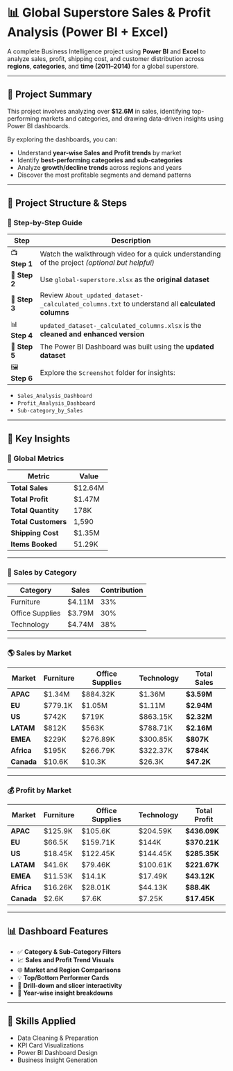 
# 📊 Global Superstore Sales & Profit Analysis (Power BI + Excel)

A complete Business Intelligence project using **Power BI** and **Excel** to analyze sales, profit, shipping cost, and customer distribution across **regions**, **categories**, and **time (2011–2014)** for a global superstore.

---

## 🧠 Project Summary

This project involves analyzing over **$12.6M** in sales, identifying top-performing markets and categories, and drawing data-driven insights using Power BI dashboards.

By exploring the dashboards, you can:

- Understand **year-wise Sales and Profit trends** by market  
- Identify **best-performing categories and sub-categories**  
- Analyze **growth/decline trends** across regions and years  
- Discover the most profitable segments and demand patterns  

---

## 📁 Project Structure & Steps

### 🔹 Step-by-Step Guide

| Step | Description |
|------|-------------|
| 📺 **Step 1** | Watch the walkthrough video for a quick understanding of the project *(optional but helpful)* |
| 📂 **Step 2** | Use `global-superstore.xlsx` as the **original dataset** |
| 📝 **Step 3** | Review `About_updated_dataset-_calculated_columns.txt` to understand all **calculated columns** |
| 📊 **Step 4** | `updated_dataset-_calculated_columns.xlsx` is the **cleaned and enhanced version** |
| 🧠 **Step 5** | The Power BI Dashboard was built using the **updated dataset** |
| 🖼️ **Step 6** | Explore the `Screenshot` folder for insights:
  - `Sales_Analysis_Dashboard`
  - `Profit_Analysis_Dashboard`
  - `Sub-category_by_Sales`

---

## 📌 Key Insights

### 🔢 Global Metrics

| Metric               | Value         |
|----------------------|---------------|
| **Total Sales**      | $12.64M       |
| **Total Profit**     | $1.47M        |
| **Total Quantity**   | 178K          |
| **Total Customers**  | 1,590         |
| **Shipping Cost**    | $1.35M        |
| **Items Booked**     | 51.29K        |

---

### 💼 Sales by Category

| Category         | Sales     | Contribution |
|------------------|-----------|--------------|
| Furniture        | $4.11M    | 33%          |
| Office Supplies  | $3.79M    | 30%          |
| Technology       | $4.74M    | 38%          |

---

### 🌎 Sales by Market

| Market   | Furniture | Office Supplies | Technology | Total Sales |
|----------|-----------|------------------|------------|-------------|
| **APAC**     | $1.34M     | $884.32K          | $1.36M       | **$3.59M**    |
| **EU**       | $779.1K    | $1.05M            | $1.11M       | **$2.94M**    |
| **US**       | $742K      | $719K             | $863.15K     | **$2.32M**    |
| **LATAM**    | $812K      | $563K             | $788.71K     | **$2.16M**    |
| **EMEA**     | $229K      | $276.89K          | $300.85K     | **$807K**     |
| **Africa**   | $195K      | $266.79K          | $322.37K     | **$784K**     |
| **Canada**   | $10.6K     | $10.3K            | $26.3K       | **$47.2K**    |

---

### 💰 Profit by Market

| Market   | Furniture | Office Supplies | Technology | Total Profit |
|----------|-----------|------------------|------------|--------------|
| **APAC**     | $125.9K    | $105.6K           | $204.59K     | **$436.09K**   |
| **EU**       | $66.5K     | $159.71K          | $144K        | **$370.21K**   |
| **US**       | $18.45K    | $122.45K          | $144.45K     | **$285.35K**   |
| **LATAM**    | $41.6K     | $79.46K           | $100.61K     | **$221.67K**   |
| **EMEA**     | $11.53K    | $14.1K            | $17.49K      | **$43.12K**    |
| **Africa**   | $16.26K    | $28.01K           | $44.13K      | **$88.4K**     |
| **Canada**   | $2.6K      | $7.6K             | $7.25K       | **$17.45K**    |

---

## 📊 Dashboard Features

- ✅ **Category & Sub-Category Filters**
- 📈 **Sales and Profit Trend Visuals**
- 🌐 **Market and Region Comparisons**
- 💡 **Top/Bottom Performer Cards**
- 🧩 **Drill-down and slicer interactivity**
- 📅 **Year-wise insight breakdowns**

---

## 🧠 Skills Applied

- Data Cleaning & Preparation
- KPI Card Visualizations
- Power BI Dashboard Design
- Business Insight Generation 
